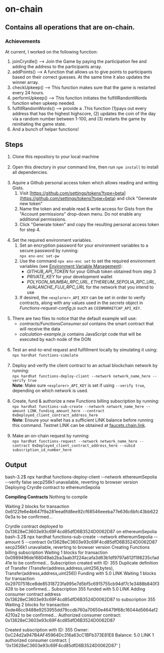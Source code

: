 # on-chain
## Contains all operations that are on-chain.

### Achievements
At current, I worked on the following function: 
1. joinCryrdle() --> Join the Game by paying the participation fee and adding the address to the participants array.
1. addPoints() --> A function that allows us to give points to participants based on their correct guesses. At the same time it also updates the winner array.
1. checkUpkeep() --> This function makes sure that the game is restarted every 24 hours.
1. performUpkeep() --> This function initiates the fulfillRandomWords function when upkeep needed.
1. fulfillRandomWords() --> provide a .This function (1)pays out every address that has the highest highscore, (2) updates the coin of the day via a random number between 1-100, and (3) restarts the game by reinitiating the game state.
1. And a bunch of helper functions!

## Steps

1. Clone this repository to your local machine<br><br>
2. Open this directory in your command line, then run `npm install` to install all dependencies.<br><br>
3. Aquire a Github personal access token which allows reading and writing Gists.
   1. Visit [https://github.com/settings/tokens?type=beta](https://github.com/settings/tokens?type=beta) and click "Generate new token"
   2. Name the token and enable read & write access for Gists from the "Account permissions" drop-down menu. Do not enable any additional permissions.
   3. Click "Generate token" and copy the resulting personal access token for step 4.<br><br>
4. Set the required environment variables.
   1. Set an encryption password for your environment variables to a secure password by running:<br>`npx env-enc set-pw`<br>
   2. Use the command `npx env-enc set` to set the required environment variables (see [Environment Variable Management](#environment-variable-management)):
      - _GITHUB_API_TOKEN_ for your Github token obtained from step 3
      - _PRIVATE_KEY_ for your development wallet
      - _POLYGON_MUMBAI_RPC_URL_, _ETHEREUM_SEPOLIA_RPC_URL_, _AVALANCHE_FUJI_RPC_URL_ for the network that you intend to use
   3. If desired, the `<explorer>_API_KEY` can be set in order to verify contracts, along with any values used in the _secrets_ object in _Functions-request-config.js_ such as `COINMARKETCAP_API_KEY`.<br><br>
5. There are two files to notice that the default example will use:
   - _contracts/FunctionsConsumer.sol_ contains the smart contract that will receive the data
   - _calculation-example.js_ contains JavaScript code that will be executed by each node of the DON<br><br>
6. Test an end-to-end request and fulfillment locally by simulating it using:<br>`npx hardhat functions-simulate`<br><br>
7. Deploy and verify the client contract to an actual blockchain network by running:<br>`npx hardhat functions-deploy-client --network network_name_here --verify true`<br>**Note**: Make sure `<explorer>_API_KEY` is set if using `--verify true`, depending on which network is used.<br><br>
8. Create, fund & authorize a new Functions billing subscription by running:<br> `npx hardhat functions-sub-create --network network_name_here --amount LINK_funding_amount_here --contract 0xDeployed_client_contract_address_here`<br>**Note**: Ensure your wallet has a sufficient LINK balance before running this command. Testnet LINK can be obtained at <a href="https://faucets.chain.link/">faucets.chain.link</a>.<br><br>
9. Make an on-chain request by running:<br>`npx hardhat functions-request --network network_name_here --contract 0xDeployed_client_contract_address_here --subid subscription_id_number_here`

## Output

bash-3.2$ npx hardhat functions-deploy-client --network ethereumSepolia --verify false
secp256k1 unavailable, reverting to browser version
Deploying Cryrdle contract to ethereumSepolia

__Compiling Contracts__
Nothing to compile

Waiting 2 blocks for transaction 0x6122fe6e4b647f9a281eea6fd8ee92cf68546eeeba77e636c6bfc43bb6220e3a to be confirmed...

Cryrdle contract deployed to 0x13628eC3603e93c69F4cd85dfD6B3524D0062D87 on ethereumSepolia
bash-3.2$ npx hardhat functions-sub-create --network ethereumSepolia --amount 5 --contract 0x13628eC3603e93c69F4cd85dfD6B3524D0062D87
secp256k1 unavailable, reverting to browser version
Creating Functions billing subscription
Waiting 1 blocks for transaction 0x0989496de168049ab2ba3aab3f224acafa3d63b1df9797a612f198235cfad41e to be confirmed...
Subscription created with ID: 355
Duplicate definition of Transfer (Transfer(address,address,uint256,bytes), Transfer(address,address,uint256))
Funding with 5.0 LINK
Waiting 1 blocks for transaction 0x29707518ce8de85318723fa995e7d5bf5c6915755cb94df7c1e3488b840f3428 to be confirmed...
Subscription 355 funded with 5.0 LINK
Adding consumer contract address 0x13628eC3603e93c69F4cd85dfD6B3524D0062D87 to subscription 355
Waiting 2 blocks for transaction 0xde46cc9488e9253955dd79ccdb760a70650e46479f68c16044d5664af24210a2 to be confirmed...
Authorized consumer contract: 0x13628eC3603e93c69F4cd85dfD6B3524D0062D87

Created subscription with ID: 355
Owner: 0xC24d2a947B4AF45964Dc316a63cC1BFb373E81E8
Balance: 5.0 LINK
1 authorized consumer contract:
[ '0x13628eC3603e93c69F4cd85dfD6B3524D0062D87' ]
